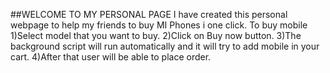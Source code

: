 ##WELCOME TO MY PERSONAL PAGE
  I have created this personal webpage to help my friends to buy MI Phones i one click.
  To buy mobile
  1)Select model that you want to buy.
  2)Click on Buy now button.
  3)The background script will run automatically and it will try to add mobile in your cart.
  4)After that user will be able to place order.

